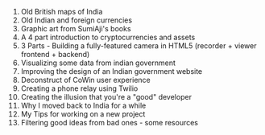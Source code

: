 1. Old British maps of India
2. Old Indian and foreign currencies
3. Graphic art from SumiAji's books
4. A 4 part introduction to cryptocurrencies and assets
5. 3 Parts - Building a fully-featured camera in HTML5 (recorder + viewer frontend + backend)
6. Visualizing some data from indian government
7. Improving the design of an Indian government website
8. Deconstruct of CoWin user experience
9. Creating a phone relay using Twilio
10. Creating the illusion that you're a "good" developer
11. Why I moved back to India for a while
12. My Tips for working on a new project
13. Filtering good ideas from bad ones - some resources
